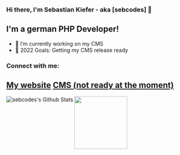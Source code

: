 ### Hi there, I'm Sebastian Kiefer - aka [sebcodes] 👋

## I'm a german PHP Developer!
- 🔭 I’m currently working on my CMS
- 🥅 2022 Goals: Getting my CMS release ready

### Connect with me:

[My website](https://www.sebcodes.de) 
[CMS (not ready at the moment)](https://www.sebcodes-cms.de)
---

<img align="left" alt="sebcodes's Github Stats" src="https://github-readme-stats.vercel.app/api?username=sebcodes&show_icons=true&hide_border=true&theme=dark" />

<img height="140em" src="https://github-readme-stats-eight-theta.vercel.app/api/top-langs/?username=sebcodes&layout=compact&langs_count=8&theme=dark"/>
